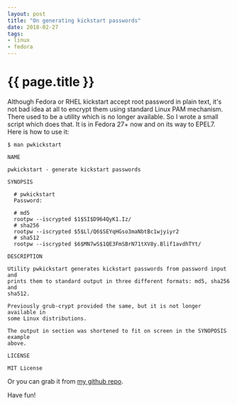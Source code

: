 ```yaml
---
layout: post
title: "On generating kickstart passwords"
date: 2018-02-27
tags:
- linux
- fedora
---
```

{{ page.title }}
================

Although Fedora or RHEL kickstart accept root password in plain text, it's not
bad idea at all to encrypt them using standard Linux PAM mechanism. There used
to be a utility which is no longer available. So I wrote a small script which
does that. It is in Fedora 27+ now and on its way to EPEL7. Here is how to use
it:


    $ man pwkickstart

    NAME

    pwkickstart - generate kickstart passwords

    SYNOPSIS

      # pwkickstart
      Password:

      # md5
      rootpw --iscrypted $1$SI$D964QyK1.Iz/
      # sha256
      rootpw --iscrypted $5$Ll/Q6$SEYqHGso3maNbtBc1wjyiyr2
      # sha512
      rootpw --iscrypted $6$MN7wS$1QE3FmSBrN71tXV8y.Blif1avdhTYt/

    DESCRIPTION

    Utility pwkickstart generates kickstart passwords from password input and
    prints them to standard output in three different formats: md5, sha256 and
    sha512.

    Previously grub-crypt provided the same, but it is not longer available in
    some Linux distributions.

    The output in section was shortened to fit on screen in the SYNOPOSIS example
    above.

    LICENSE

    MIT License

Or you can grab it from [my github repo](https://github.com/lzap/pwkickstart).

Have fun!
